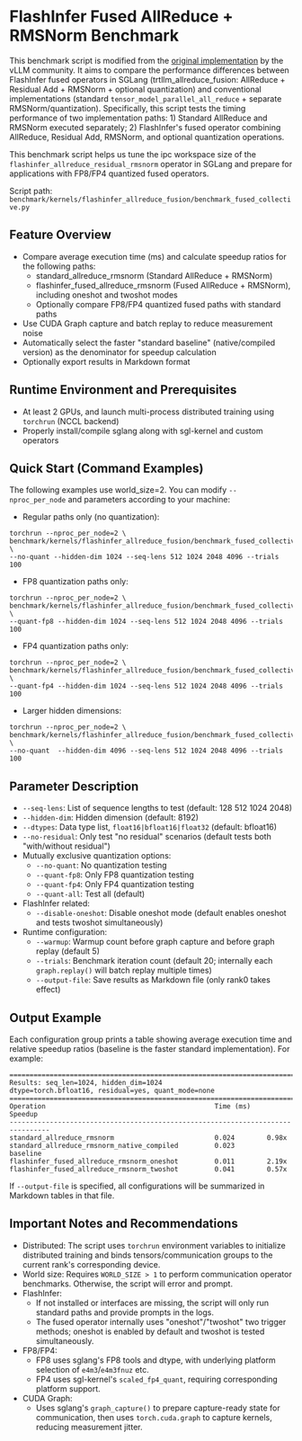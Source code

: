 # FlashInfer Fused AllReduce + RMSNorm Benchmark

This benchmark script is modified from the [original implementation](https://github.com/vllm-project/vllm/blob/237e1fb887c7f5a579420fa0295097f24b006594/benchmarks/kernels/benchmark_fused_collective.py) by the vLLM community. It aims to compare the performance differences between FlashInfer fused operators in SGLang (trtllm_allreduce_fusion: AllReduce + Residual Add + RMSNorm + optional quantization) and conventional implementations (standard `tensor_model_parallel_all_reduce` + separate RMSNorm/quantization). Specifically, this script tests the timing performance of two implementation paths: 1) Standard AllReduce and RMSNorm executed separately; 2) FlashInfer's fused operator combining AllReduce, Residual Add, RMSNorm, and optional quantization operations.

This benchmark script helps us tune the ipc workspace size of the `flashinfer_allreduce_residual_rmsnorm` operator in SGLang and prepare for applications with FP8/FP4 quantized fused operators.

Script path: `benchmark/kernels/flashinfer_allreduce_fusion/benchmark_fused_collective.py`

## Feature Overview

- Compare average execution time (ms) and calculate speedup ratios for the following paths:
  - standard_allreduce_rmsnorm (Standard AllReduce + RMSNorm)
  - flashinfer_fused_allreduce_rmsnorm (Fused AllReduce + RMSNorm), including oneshot and twoshot modes
  - Optionally compare FP8/FP4 quantized fused paths with standard paths
- Use CUDA Graph capture and batch replay to reduce measurement noise
- Automatically select the faster "standard baseline" (native/compiled version) as the denominator for speedup calculation
- Optionally export results in Markdown format

## Runtime Environment and Prerequisites

- At least 2 GPUs, and launch multi-process distributed training using `torchrun` (NCCL backend)
- Properly install/compile sglang along with sgl-kernel and custom operators

## Quick Start (Command Examples)

The following examples use world_size=2. You can modify `--nproc_per_node` and parameters according to your machine:

- Regular paths only (no quantization):
```
torchrun --nproc_per_node=2 \
benchmark/kernels/flashinfer_allreduce_fusion/benchmark_fused_collective.py \
--no-quant --hidden-dim 1024 --seq-lens 512 1024 2048 4096 --trials 100
```

- FP8 quantization paths only:
```
torchrun --nproc_per_node=2 \
benchmark/kernels/flashinfer_allreduce_fusion/benchmark_fused_collective.py \
--quant-fp8 --hidden-dim 1024 --seq-lens 512 1024 2048 4096 --trials 100
```

- FP4 quantization paths only:
```
torchrun --nproc_per_node=2 \
benchmark/kernels/flashinfer_allreduce_fusion/benchmark_fused_collective.py \
--quant-fp4 --hidden-dim 1024 --seq-lens 512 1024 2048 4096 --trials 100
```

- Larger hidden dimensions:
```
torchrun --nproc_per_node=2 \
benchmark/kernels/flashinfer_allreduce_fusion/benchmark_fused_collective.py \
--no-quant  --hidden-dim 4096 --seq-lens 512 1024 2048 4096 --trials 100
```

## Parameter Description
- `--seq-lens`: List of sequence lengths to test (default: 128 512 1024 2048)
- `--hidden-dim`: Hidden dimension (default: 8192)
- `--dtypes`: Data type list, `float16|bfloat16|float32` (default: bfloat16)
- `--no-residual`: Only test "no residual" scenarios (default tests both "with/without residual")
- Mutually exclusive quantization options:
  - `--no-quant`: No quantization testing
  - `--quant-fp8`: Only FP8 quantization testing
  - `--quant-fp4`: Only FP4 quantization testing
  - `--quant-all`: Test all (default)
- FlashInfer related:
  - `--disable-oneshot`: Disable oneshot mode (default enables oneshot and tests twoshot simultaneously)
- Runtime configuration:
  - `--warmup`: Warmup count before graph capture and before graph replay (default 5)
  - `--trials`: Benchmark iteration count (default 20; internally each `graph.replay()` will batch replay multiple times)
  - `--output-file`: Save results as Markdown file (only rank0 takes effect)

## Output Example

Each configuration group prints a table showing average execution time and relative speedup ratios (baseline is the faster standard implementation). For example:
```
================================================================================
Results: seq_len=1024, hidden_dim=1024
dtype=torch.bfloat16, residual=yes, quant_mode=none
================================================================================
Operation                                          Time (ms)    Speedup
--------------------------------------------------------------------------------
standard_allreduce_rmsnorm                         0.024        0.98x
standard_allreduce_rmsnorm_native_compiled         0.023        baseline
flashinfer_fused_allreduce_rmsnorm_oneshot         0.011        2.19x
flashinfer_fused_allreduce_rmsnorm_twoshot         0.041        0.57x
```

If `--output-file` is specified, all configurations will be summarized in Markdown tables in that file.

## Important Notes and Recommendations

- Distributed: The script uses `torchrun` environment variables to initialize distributed training and binds tensors/communication groups to the current rank's corresponding device.
- World size: Requires `WORLD_SIZE > 1` to perform communication operator benchmarks. Otherwise, the script will error and prompt.
- FlashInfer:
  - If not installed or interfaces are missing, the script will only run standard paths and provide prompts in the logs.
  - The fused operator internally uses "oneshot"/"twoshot" two trigger methods; oneshot is enabled by default and twoshot is tested simultaneously.
- FP8/FP4:
  - FP8 uses sglang's FP8 tools and dtype, with underlying platform selection of `e4m3`/`e4m3fnuz` etc.
  - FP4 uses sgl-kernel's `scaled_fp4_quant`, requiring corresponding platform support.
- CUDA Graph:
  - Uses sglang's `graph_capture()` to prepare capture-ready state for communication, then uses `torch.cuda.graph` to capture kernels, reducing measurement jitter.
